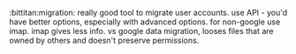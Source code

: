 :bittitan:migration:
really good tool to migrate user accounts.
use API - you'd have better options, especially with advanced options.
for non-google use imap. imap gives less info.
vs google data migration, looses files that are owned by others and doesn't preserve permissions.
